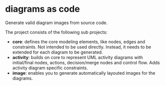 # diagrams as code
 Generate valid diagram images from source code.
 
 The project consists of the following sub projects:
 * **core**: defines the core modeling elements, like nodes, edges and constraints. Not intended to be used directly. Instead, it needs to be extended for each diagram to be generated.
 * **activity**: builds on core to represent UML activity diagrams with initial/final nodes, actions, decision/merge nodes and control flow. Adds activity diagram specific constraints.
 * **image**: enables you to generate automatically layouted images for the diagrams.
 
